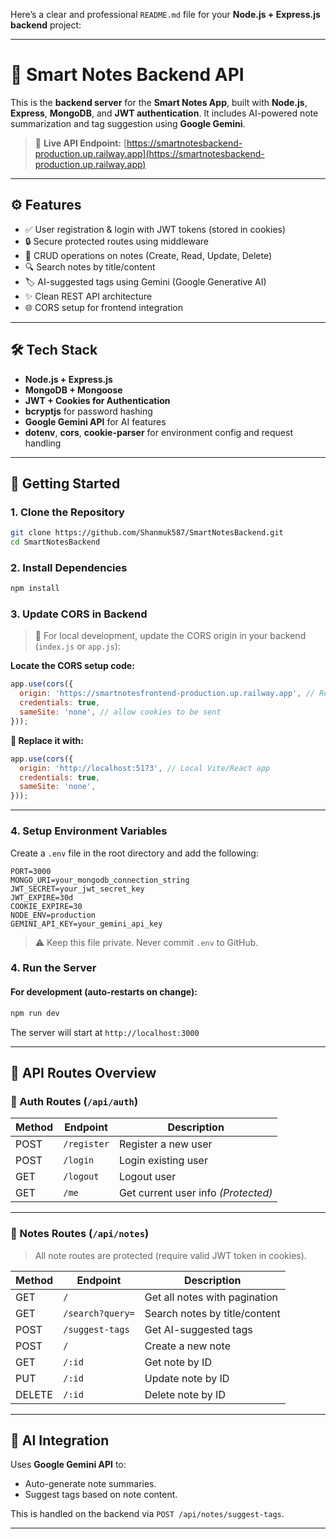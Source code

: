 Here’s a clear and professional `README.md` file for your **Node.js + Express.js backend** project:

---

# 🧠 Smart Notes Backend API

This is the **backend server** for the **Smart Notes App**, built with **Node.js**, **Express**, **MongoDB**, and **JWT authentication**. It includes AI-powered note summarization and tag suggestion using **Google Gemini**.

> 🔗 **Live API Endpoint:**
> [https://smartnotesbackend-production.up.railway.app](https://smartnotesbackend-production.up.railway.app)

---

## ⚙️ Features

* ✅ User registration & login with JWT tokens (stored in cookies)
* 🔒 Secure protected routes using middleware
* 📓 CRUD operations on notes (Create, Read, Update, Delete)
* 🔍 Search notes by title/content
* 🏷️ AI-suggested tags using Gemini (Google Generative AI)
* ✨ Clean REST API architecture
* 🌐 CORS setup for frontend integration

---

## 🛠️ Tech Stack

* **Node.js + Express.js**
* **MongoDB + Mongoose**
* **JWT + Cookies for Authentication**
* **bcryptjs** for password hashing
* **Google Gemini API** for AI features
* **dotenv**, **cors**, **cookie-parser** for environment config and request handling

---

## 🚀 Getting Started

### 1. Clone the Repository

```bash
git clone https://github.com/Shanmuk587/SmartNotesBackend.git
cd SmartNotesBackend
```

### 2. Install Dependencies

```bash
npm install
```

### 3. Update CORS in Backend  

> 🔄 For local development, update the CORS origin in your backend (`index.js` or `app.js`):  

**Locate the CORS setup code:**  

```js
app.use(cors({
  origin: 'https://smartnotesfrontend-production.up.railway.app', // React app origin
  credentials: true,
  sameSite: 'none', // allow cookies to be sent
}));
```

**🔁 Replace it with:**

```js
app.use(cors({
  origin: 'http://localhost:5173', // Local Vite/React app
  credentials: true,
  sameSite: 'none',
}));
```

---

### 4. Setup Environment Variables

Create a `.env` file in the root directory and add the following:

```env
PORT=3000
MONGO_URI=your_mongodb_connection_string
JWT_SECRET=your_jwt_secret_key
JWT_EXPIRE=30d
COOKIE_EXPIRE=30
NODE_ENV=production
GEMINI_API_KEY=your_gemini_api_key
```

> ⚠️ Keep this file private. Never commit `.env` to GitHub.

### 4. Run the Server

#### For development (auto-restarts on change):

```bash
npm run dev
```

The server will start at `http://localhost:3000`

---

## 📡 API Routes Overview

### 🔐 Auth Routes (`/api/auth`)

| Method | Endpoint    | Description                         |
| ------ | ----------- | ----------------------------------- |
| POST   | `/register` | Register a new user                 |
| POST   | `/login`    | Login existing user                 |
| GET    | `/logout`   | Logout user                         |
| GET    | `/me`       | Get current user info *(Protected)* |

---

### 📓 Notes Routes (`/api/notes`)

> All note routes are protected (require valid JWT token in cookies).

| Method | Endpoint         | Description                   |
| ------ | ---------------- | ----------------------------- |
| GET    | `/`              | Get all notes with pagination |
| GET    | `/search?query=` | Search notes by title/content |
| POST   | `/suggest-tags`  | Get AI-suggested tags         |
| POST   | `/`              | Create a new note             |
| GET    | `/:id`           | Get note by ID                |
| PUT    | `/:id`           | Update note by ID             |
| DELETE | `/:id`           | Delete note by ID             |

---

## 🧠 AI Integration

Uses **Google Gemini API** to:

* Auto-generate note summaries.
* Suggest tags based on note content.

This is handled on the backend via `POST /api/notes/suggest-tags`.

---
